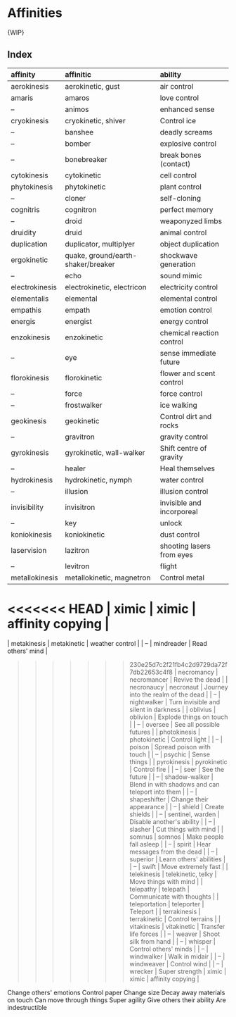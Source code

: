 # Affinities

{WIP}


## Index

| affinity | affinitic | ability |
| :------- | :-------- | :------ |
| aerokinesis | aerokinetic, gust | air control |
| amaris | amaros | love control |
| – | animos | enhanced sense |
| cryokinesis | cryokinetic, shiver | Control ice |
| – | banshee | deadly screams |
| – | bomber | explosive control |
| – | bonebreaker | break bones (contact) |
| cytokinesis | cytokinetic | cell control |
| phytokinesis | phytokinetic | plant control |
| – | cloner | self-cloning |
| cognitris | cognitron | perfect memory |
| – | droid | weaponyzed limbs |
| druidity | druid | animal control |
| duplication | duplicator, multiplyer | object duplication |
| ergokinetic | quake, ground/earth-shaker/breaker | shockwave generation |
| – | echo | sound mimic |
| electrokinesis | electrokinetic, electricon | electricity control |
| elementalis | elemental | elemental control |
| empathis | empath | emotion control |
| energis | energist | energy control |
| enzokinesis | enzokinetic | chemical reaction control |
| – | eye | sense immediate future |
| florokinesis | florokinetic | flower and scent control |
| – | force | force control |
| – | frostwalker | ice walking |
| geokinesis | geokinetic | Control dirt and rocks |
| – | gravitron | gravity control |
| gyrokinesis | gyrokinetic, wall-walker | Shift centre of gravity |
| – | healer | Heal themselves |
| hydrokinesis | hydrokinetic, nymph | water control |
| – | illusion | illusion control |
| invisibility | invisitron | invisible and incorporeal |
| – | key | unlock |
| koniokinesis | koniokinetic | dust control |
| laservision | lazitron | shooting lasers from eyes |
| – | levitron | flight |
| metallokinesis | metallokinetic, magnetron | Control metal |
<<<<<<< HEAD
| ximic | ximic | affinity copying |
=======
| metakinesis | metakinetic | weather control |
| – | mindreader | Read others' mind |
>>>>>>> 230e25d7c2f21fb4c2d9729da72f7db22653c4f8
| necromancy | necromancer | Revive the dead |
| necronaucy | necronaut | Journey into the realm of the dead |
| – | nightwalker | Turn invisible and silent in darkness |
| oblivius | oblivion | Explode things on touch |
| – | oversee | See all possible futures |
| photokinesis | photokinetic | Control light |
| – | poison | Spread poison with touch |
| – | psychic | Sense things |
| pyrokinesis | pyrokinetic | Control fire |
| – | seer | See the future |
| – | shadow-walker | Blend in with shadows and can teleport into them |
| – | shapeshifter | Change their appearance |
| – | shield | Create shields |
| – | sentinel, warden | Disable another's ability |
| – | slasher | Cut things with mind |
| somnus | somnos | Make people fall asleep |
| – | spirit | Hear messages from the dead |
| – | superior | Learn others' abilities |
| – | swift | Move extremely fast |
| telekinesis | telekinetic, telky | Move things with mind |
| telepathy | telepath | Communicate with thoughts |
| teleportation | teleporter | Teleport |
| terrakinesis | terrakinetic | Control terrains |
| vitakinesis | vitakinetic | Transfer life forces |
| – | weaver | Shoot silk from hand |
| – | whisper | Control others' minds |
| – | windwalker | Walk in midair |
| – | windweaver | Control wind |
| – | wrecker | Super strength
| ximic | ximic | affinity copying |

Change others' emotions
Control paper
Change size
Decay away materials on touch
Can move through things
Super agility
Give others their ability
Are indestructible